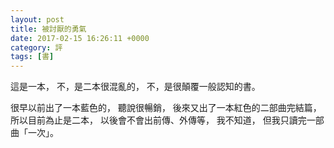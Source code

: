 ```yaml
---
layout: post
title: 被討厭的勇氣 
date: 2017-02-15 16:26:11 +0000
category: 評
tags: [書]
---
```



這是一本，
不，是二本很混亂的，
不，是很顛覆一般認知的書。

很早以前出了一本藍色的，
聽說很暢銷，
後來又出了一本紅色的二部曲完結篇，
所以目前為止是二本，
以後會不會出前傳、外傳等，
我不知道，
但我只讀完一部曲「一次」。

<!--

讀完一次的感想是：
很混亂、很有趣、很懷疑、很驚嚇、很想了解阿德勒學派的東西、很想作筆記、很想再讀一遍。


混亂是「目的論」與「決定論」的論戰，
目的論有贏嗎？
假設我有懼怕蟑螂的陰影，
人前人後我都怕蟑螂，
這究竟是目的論還是決定論？
(有機會再論述)


有趣的是它提到與經濟學對人的行為共通點假設─自利，
提供了另一種理解。


懷疑的是對下一代的教育，
到底是誰的課題。


驚嚇的是許多觀點是我從來沒想過得，
所以突然想了解阿德勒學派的東西，
可是聽說不是那麼容易，
所以像我這麼實事求是的人，
一定只是想想，
不會真的一頭栽下去。


至於很想作筆記，
是因為這當中實在有太多經典的句子，
我讀的當中僅其中一部分乖乖在桌子前抄下來，
一大半部分都沒有註記到。
所以會想再讀一遍，
但一想到像我這麼實事求是的人，
我看還是先讀二部曲吧！


最近一部日劇也叫「被討厭的勇氣」，
香里奈主演的刑事推理劇，
劇中女主角不合群，
所以她有被討厭的勇氣，
這點真是詮釋的很好。
